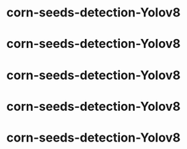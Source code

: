 # corn-seeds-detection-Yolov8
# corn-seeds-detection-Yolov8
# corn-seeds-detection-Yolov8
# corn-seeds-detection-Yolov8
# corn-seeds-detection-Yolov8
